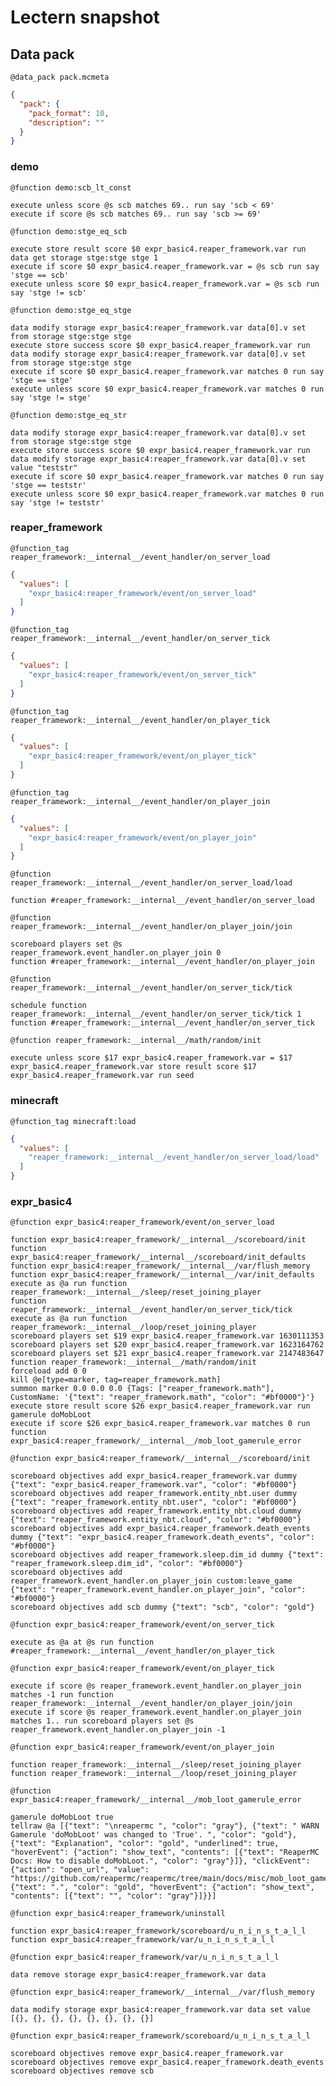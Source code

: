 # Lectern snapshot

## Data pack

`@data_pack pack.mcmeta`

```json
{
  "pack": {
    "pack_format": 10,
    "description": ""
  }
}
```

### demo

`@function demo:scb_lt_const`

```mcfunction
execute unless score @s scb matches 69.. run say 'scb < 69'
execute if score @s scb matches 69.. run say 'scb >= 69'
```

`@function demo:stge_eq_scb`

```mcfunction
execute store result score $0 expr_basic4.reaper_framework.var run data get storage stge:stge stge 1
execute if score $0 expr_basic4.reaper_framework.var = @s scb run say 'stge == scb'
execute unless score $0 expr_basic4.reaper_framework.var = @s scb run say 'stge != scb'
```

`@function demo:stge_eq_stge`

```mcfunction
data modify storage expr_basic4:reaper_framework.var data[0].v set from storage stge:stge stge
execute store success score $0 expr_basic4.reaper_framework.var run data modify storage expr_basic4:reaper_framework.var data[0].v set from storage stge:stge stge
execute if score $0 expr_basic4.reaper_framework.var matches 0 run say 'stge == stge'
execute unless score $0 expr_basic4.reaper_framework.var matches 0 run say 'stge != stge'
```

`@function demo:stge_eq_str`

```mcfunction
data modify storage expr_basic4:reaper_framework.var data[0].v set from storage stge:stge stge
execute store success score $0 expr_basic4.reaper_framework.var run data modify storage expr_basic4:reaper_framework.var data[0].v set value "teststr"
execute if score $0 expr_basic4.reaper_framework.var matches 0 run say 'stge == teststr'
execute unless score $0 expr_basic4.reaper_framework.var matches 0 run say 'stge != teststr'
```

### reaper_framework

`@function_tag reaper_framework:__internal__/event_handler/on_server_load`

```json
{
  "values": [
    "expr_basic4:reaper_framework/event/on_server_load"
  ]
}
```

`@function_tag reaper_framework:__internal__/event_handler/on_server_tick`

```json
{
  "values": [
    "expr_basic4:reaper_framework/event/on_server_tick"
  ]
}
```

`@function_tag reaper_framework:__internal__/event_handler/on_player_tick`

```json
{
  "values": [
    "expr_basic4:reaper_framework/event/on_player_tick"
  ]
}
```

`@function_tag reaper_framework:__internal__/event_handler/on_player_join`

```json
{
  "values": [
    "expr_basic4:reaper_framework/event/on_player_join"
  ]
}
```

`@function reaper_framework:__internal__/event_handler/on_server_load/load`

```mcfunction
function #reaper_framework:__internal__/event_handler/on_server_load
```

`@function reaper_framework:__internal__/event_handler/on_player_join/join`

```mcfunction
scoreboard players set @s reaper_framework.event_handler.on_player_join 0
function #reaper_framework:__internal__/event_handler/on_player_join
```

`@function reaper_framework:__internal__/event_handler/on_server_tick/tick`

```mcfunction
schedule function reaper_framework:__internal__/event_handler/on_server_tick/tick 1
function #reaper_framework:__internal__/event_handler/on_server_tick
```

`@function reaper_framework:__internal__/math/random/init`

```mcfunction
execute unless score $17 expr_basic4.reaper_framework.var = $17 expr_basic4.reaper_framework.var store result score $17 expr_basic4.reaper_framework.var run seed
```

### minecraft

`@function_tag minecraft:load`

```json
{
  "values": [
    "reaper_framework:__internal__/event_handler/on_server_load/load"
  ]
}
```

### expr_basic4

`@function expr_basic4:reaper_framework/event/on_server_load`

```mcfunction
function expr_basic4:reaper_framework/__internal__/scoreboard/init
function expr_basic4:reaper_framework/__internal__/scoreboard/init_defaults
function expr_basic4:reaper_framework/__internal__/var/flush_memory
function expr_basic4:reaper_framework/__internal__/var/init_defaults
execute as @a run function reaper_framework:__internal__/sleep/reset_joining_player
function reaper_framework:__internal__/event_handler/on_server_tick/tick
execute as @a run function reaper_framework:__internal__/loop/reset_joining_player
scoreboard players set $19 expr_basic4.reaper_framework.var 1630111353
scoreboard players set $20 expr_basic4.reaper_framework.var 1623164762
scoreboard players set $21 expr_basic4.reaper_framework.var 2147483647
function reaper_framework:__internal__/math/random/init
forceload add 0 0
kill @e[type=marker, tag=reaper_framework.math]
summon marker 0.0 0.0 0.0 {Tags: ["reaper_framework.math"], CustomName: '{"text": "reaper_framework.math", "color": "#bf0000"}'}
execute store result score $26 expr_basic4.reaper_framework.var run gamerule doMobLoot
execute if score $26 expr_basic4.reaper_framework.var matches 0 run function expr_basic4:reaper_framework/__internal__/mob_loot_gamerule_error
```

`@function expr_basic4:reaper_framework/__internal__/scoreboard/init`

```mcfunction
scoreboard objectives add expr_basic4.reaper_framework.var dummy {"text": "expr_basic4.reaper_framework.var", "color": "#bf0000"}
scoreboard objectives add reaper_framework.entity_nbt.user dummy {"text": "reaper_framework.entity_nbt.user", "color": "#bf0000"}
scoreboard objectives add reaper_framework.entity_nbt.cloud dummy {"text": "reaper_framework.entity_nbt.cloud", "color": "#bf0000"}
scoreboard objectives add expr_basic4.reaper_framework.death_events dummy {"text": "expr_basic4.reaper_framework.death_events", "color": "#bf0000"}
scoreboard objectives add reaper_framework.sleep.dim_id dummy {"text": "reaper_framework.sleep.dim_id", "color": "#bf0000"}
scoreboard objectives add reaper_framework.event_handler.on_player_join custom:leave_game {"text": "reaper_framework.event_handler.on_player_join", "color": "#bf0000"}
scoreboard objectives add scb dummy {"text": "scb", "color": "gold"}
```

`@function expr_basic4:reaper_framework/event/on_server_tick`

```mcfunction
execute as @a at @s run function #reaper_framework:__internal__/event_handler/on_player_tick
```

`@function expr_basic4:reaper_framework/event/on_player_tick`

```mcfunction
execute if score @s reaper_framework.event_handler.on_player_join matches -1 run function reaper_framework:__internal__/event_handler/on_player_join/join
execute if score @s reaper_framework.event_handler.on_player_join matches 1.. run scoreboard players set @s reaper_framework.event_handler.on_player_join -1
```

`@function expr_basic4:reaper_framework/event/on_player_join`

```mcfunction
function reaper_framework:__internal__/sleep/reset_joining_player
function reaper_framework:__internal__/loop/reset_joining_player
```

`@function expr_basic4:reaper_framework/__internal__/mob_loot_gamerule_error`

```mcfunction
gamerule doMobLoot true
tellraw @a [{"text": "\nreapermc ", "color": "gray"}, {"text": " WARN Gamerule 'doMobLoot' was changed to 'True'. ", "color": "gold"}, {"text": "Explanation", "color": "gold", "underlined": true, "hoverEvent": {"action": "show_text", "contents": [{"text": "ReaperMC Docs: How to disable doMobLoot.", "color": "gray"}]}, "clickEvent": {"action": "open_url", "value": "https://github.com/reapermc/reapermc/tree/main/docs/misc/mob_loot_gamerule.md"}}, {"text": ".", "color": "gold", "hoverEvent": {"action": "show_text", "contents": [{"text": "", "color": "gray"}]}}]
```

`@function expr_basic4:reaper_framework/uninstall`

```mcfunction
function expr_basic4:reaper_framework/scoreboard/u_n_i_n_s_t_a_l_l
function expr_basic4:reaper_framework/var/u_n_i_n_s_t_a_l_l
```

`@function expr_basic4:reaper_framework/var/u_n_i_n_s_t_a_l_l`

```mcfunction
data remove storage expr_basic4:reaper_framework.var data
```

`@function expr_basic4:reaper_framework/__internal__/var/flush_memory`

```mcfunction
data modify storage expr_basic4:reaper_framework.var data set value [{}, {}, {}, {}, {}, {}, {}, {}]
```

`@function expr_basic4:reaper_framework/scoreboard/u_n_i_n_s_t_a_l_l`

```mcfunction
scoreboard objectives remove expr_basic4.reaper_framework.var
scoreboard objectives remove expr_basic4.reaper_framework.death_events
scoreboard objectives remove scb
```
